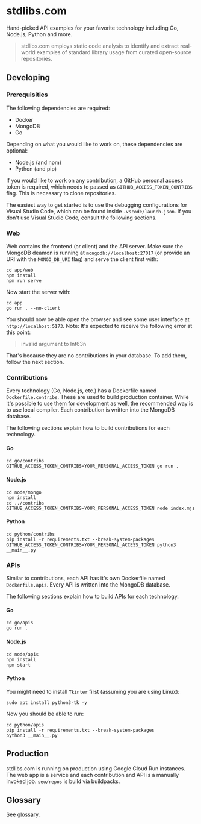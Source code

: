 # stdlibs.com

Hand-picked API examples for your favorite technology including Go, Node.js, Python and more.

>stdlibs.com employs static code analysis to identify and extract real-world examples of standard library usage from curated open-source repositories.

## Developing

### Prerequisities

The following dependencies are required:

- Docker
- MongoDB
- Go

Depending on what you would like to work on, these dependencies are optional:

- Node.js (and npm)
- Python (and pip)

If you would like to work on any contribution, a GitHub personal access token is
required, which needs to passed as `GITHUB_ACCESS_TOKEN_CONTRIBS` flag. This is
necessary to clone repositories.

The easiest way to get started is to use the debugging configurations for Visual
Studio Code, which can be found inside `.vscode/launch.json`. If you don't use
Visual Studio Code, consult the following sections.

### Web

Web contains the frontend (or client) and the API server. Make sure the MongoDB
deamon is running at `mongodb://localhost:27017` (or provide an URI with the
`MONGO_DB_URI` flag) and serve the client first with:

```shell
cd app/web
npm install
npm run serve
```

Now start the server with:

```shell
cd app
go run . --no-client
```

You should now be able open the browser and see some user interface at
`http://localhost:5173`. Note: It's expected to receive the following
error at this point:

> invalid argument to Int63n

That's because they are no contributions in your database. To add them, follow
the next section.

### Contributions

Every technology (Go, Node.js, etc.) has a Dockerfile named
`Dockerfile.contribs`. These are used to build production container. While it's
possible to use them for development as well, the recommended way is to use
local compiler. Each contribution is written into the MongoDB database.

The following sections explain how to build contributions for each
technology.

#### Go

```shell
cd go/contribs
GITHUB_ACCESS_TOKEN_CONTRIBS=YOUR_PERSONAL_ACCESS_TOKEN go run .
```

#### Node.js

```shell
cd node/mongo
npm install
cd ../contribs
GITHUB_ACCESS_TOKEN_CONTRIBS=YOUR_PERSONAL_ACCESS_TOKEN node index.mjs
```

#### Python

```shell
cd python/contribs
pip install -r requirements.txt --break-system-packages
GITHUB_ACCESS_TOKEN_CONTRIBS=YOUR_PERSONAL_ACCESS_TOKEN python3 __main__.py
```

### APIs

Similar to contributions, each API has it's own Dockerfile named
`Dockerfile.apis`. Every API is written into the MongoDB database.

The following sections explain how to build APIs for each technology.

#### Go

```shell
cd go/apis
go run .
```

#### Node.js

```shell
cd node/apis
npm install
npm start
```

#### Python

You might need to install `Tkinter` first (assuming you are
using Linux):

```shell
sudo apt install python3-tk -y
```

Now you should be able to run:

```shell
cd python/apis
pip install -r requirements.txt --break-system-packages
python3 __main__.py
```

## Production

stdlibs.com is running on production using Google Cloud Run instances. The web
app is a service and each contribution and API is a manually invoked job.
`seo/repos` is build via buildpacks.

## Glossary

See [glossary](GLOSSARY.md).
